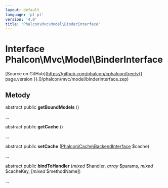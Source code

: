 ```yaml
---
layout: default
language: 'pl-pl'
version: '4.0'
title: 'Phalcon\Mvc\Model\BinderInterface'
---
```


# Interface **Phalcon\Mvc\Model\BinderInterface**

[Source on GitHub](https://github.com/phalcon/cphalcon/tree/v{{ page.version }}.0/phalcon/mvc/model/binderinterface.zep)

## Metody

abstract public **getBoundModels** ()

...

abstract public **getCache** ()

...

abstract public **setCache** ([Phalcon\Cache\BackendInterface](Phalcon_Cache_BackendInterface) $cache)

...

abstract public **bindToHandler** (*mixed* $handler, *array* $params, *mixed* $cacheKey, [*mixed* $methodName])

...